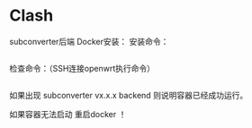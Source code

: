 # Clash

subconverter后端 Docker安装：
安装命令：


```docker run -d --restart=always -p 25500:25500 tindy2013/subconverter:latest
```


检查命令：（SSH连接openwrt执行命令）


```curl http://localhost:25500/version
```


如果出现 subconverter vx.x.x backend 则说明容器已经成功运行。

如果容器无法启动  重启docker ！
